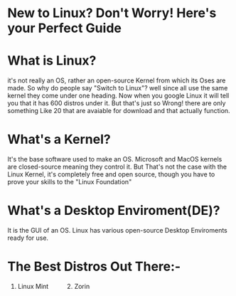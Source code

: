 # New to Linux? Don't Worry! Here's your Perfect Guide

# What is Linux?
it's not really an OS, rather an open-source Kernel from which its Oses are made. So why do people say "Switch to Linux"? well since all use the same kernel they come under one heading. Now when you google Linux it will tell you that it has 600 distros under it. But that's just so Wrong! there are only something Like 20 that are avaiable for download and that actually function.

# What's a Kernel?
It's the base software used to make an OS. Microsoft and MacOS kernels are closed-source meaning they control it. But That's not the case with the Linux Kernel, it's completely free and open source, though you have to prove your skills to the "Linux Foundation"

# What's a Desktop Enviroment(DE)?
It is the GUI of an OS. Linux has various open-source Desktop Enviroments ready for use.

# The Best Distros Out There:-
1. Linux Mint&emsp;&emsp;&emsp;2. Zorin
